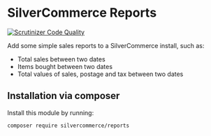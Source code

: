 # SilverCommerce Reports

[![Scrutinizer Code Quality](https://scrutinizer-ci.com/g/silvercommerce/reports/badges/quality-score.png?b=1.0)](https://scrutinizer-ci.com/g/silvercommerce/reports/?branch=1.0)

Add some simple sales reports to a SilverCommerce install, such as:

* Total sales between two dates
* Items bought between two dates
* Total values of sales, postage and tax between two dates

## Installation via composer

Install this module by running:

    composer require silvercommerce/reports
